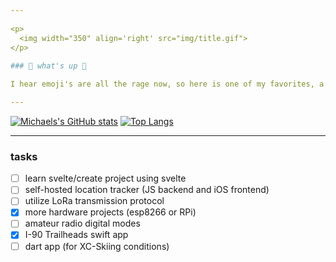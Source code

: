 ```yaml
---
 
<p>
  <img width="350" align='right' src="img/title.gif">
</p>
 
### 🌲 what's up 🌲

I hear emoji's are all the rage now, so here is one of my favorites, a 🏔️ (snow-capped mountain). Other than computing, being outdoors is my passion. I've done everything from ⛷️ (skiing) to 🧗 (climbing) to 🚵 (mountain biking). I am also a member of our local Search and Rescue ⛑️ group and it is my passion to help my community in their times of need. Keep learning! Every day brings a new adventure.

---
```


[![Michaels's GitHub stats](https://github-readme-stats.vercel.app/api?username=michaelpeterswa&show_icons=true&theme=calm)](https://github.com/anuraghazra/github-readme-stats)
[![Top Langs](https://github-readme-stats.vercel.app/api/top-langs/?username=michaelpeterswa&layout=compact&theme=calm&langs_count=8)](https://github.com/anuraghazra/github-readme-stats)

---

### tasks
- [ ] learn svelte/create project using svelte
- [ ] self-hosted location tracker (JS backend and iOS frontend) 
- [ ] utilize LoRa transmission protocol
- [x] more hardware projects (esp8266 or RPi)
- [ ] amateur radio digital modes
- [x] I-90 Trailheads swift app 
- [ ] dart app (for XC-Skiing conditions)
